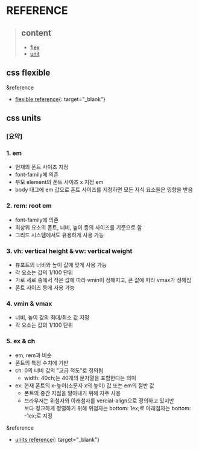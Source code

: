 REFERENCE
=========
> content
> -------
>- [flex](#css-flexible)
>- [unit](#css-units)

css flexible
------------
&reference
- [flexible reference](https://heropy.blog/2018/11/24/css-flexible-box/){: target="_blank"}

css units
------------
### [요약]
### 1. em
  - 현재의 폰트 사이즈 지정
  - font-family에 의존
  - 부모 element의 폰트 사이즈 x 지정 em
  - body 태그에 em 값으로 폰트 사이즈를 지정하면 모든 자식 요소들은 영향을 받음

### 2. rem: root em
  - font-family에 의존
  - 최상위 요소의 폰트, 너비, 높이 등의 사이즈를 기준으로 함
  - 그리드 시스템에서도 유용하게 사용 가능
  
### 3. vh: vertical height & vw: vertical weight
  - 뷰포트의 너비와 높이 값에 맞게 사용 가능
  - 각 요소는 값의 1/100 단위
  - 가로 세로 중에서 작은 값에 따라 vmin이 정해지고, 큰 값에 따라 vmax가 정해짐
  - 폰트 사이즈 등에 사용 가능

### 4. vmin & vmax
  - 너비, 높이 값의 최대/최소 값 지정
  - 각 요소는 값의 1/100 단위
  
### 5. ex & ch
  - em, rem과 비슷
  - 폰트의 특정 수치에 기반
  - ch: 0의 너비 값의 "고급 척도"로 정의됨
    - width: 40ch;는 40개의 문자열을 포함한다는 의미
  - ex: 현재 폰트의 x-높이(소문자 x의 높이) 값 또는 em의 절반 값
    - 폰트의 중간 지점을 알아내기 위해 자주 사용
    - 브라우저는 위첨자와 아래첨자를 vercial-align으로 정의하고 있지만   
    보다 정교하게 정렬하기 위해 위첨자는 bottom: 1ex;로 아래첨자는 bottom: -1ex;로 지정

&reference
- [units reference](https://webclub.tistory.com/356){: target="_blank"}
